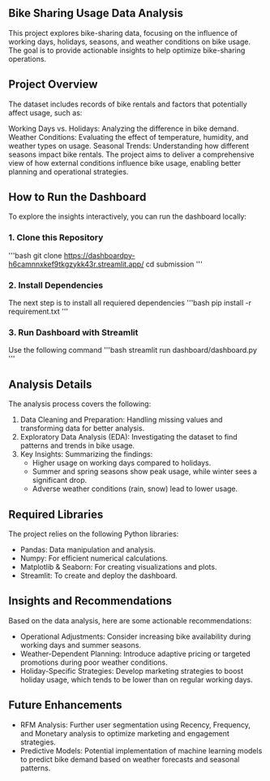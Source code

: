 ## Bike Sharing Usage Data Analysis
This project explores bike-sharing data, focusing on the influence of working days, holidays, seasons, and weather conditions on bike usage. The goal is to provide actionable insights to help optimize bike-sharing operations.

## Project Overview
The dataset includes records of bike rentals and factors that potentially affect usage, such as:

Working Days vs. Holidays: Analyzing the difference in bike demand.
Weather Conditions: Evaluating the effect of temperature, humidity, and weather types on usage.
Seasonal Trends: Understanding how different seasons impact bike rentals.
The project aims to deliver a comprehensive view of how external conditions influence bike usage, enabling better planning and operational strategies.

## How to Run the Dashboard
To explore the insights interactively, you can run the dashboard locally:
### 1. Clone this Repository
'''bash
  git clone https://dashboardpy-h6camnnxkef9tkgzykk43r.streamlit.app/
  cd submission
  '''

### 2. Install Dependencies
  The next step is to install all requiered dependencies
  '''bash
  pip install -r requirement.txt
  '''
### 3. Run Dashboard with Streamlit
  Use the following command
  '''bash
  streamlit run dashboard/dashboard.py
  '''

## Analysis Details
The analysis process covers the following:

1. Data Cleaning and Preparation: Handling missing values and transforming data for better analysis.
2. Exploratory Data Analysis (EDA): Investigating the dataset to find patterns and trends in bike usage.
3. Key Insights: Summarizing the findings:
    - Higher usage on working days compared to holidays.
    - Summer and spring seasons show peak usage, while winter sees a significant drop.
    - Adverse weather conditions (rain, snow) lead to lower usage.

## Required Libraries
The project relies on the following Python libraries:
- Pandas: Data manipulation and analysis.
- Numpy: For efficient numerical calculations.
- Matplotlib & Seaborn: For creating visualizations and plots.
- Streamlit: To create and deploy the dashboard.

## Insights and Recommendations
Based on the data analysis, here are some actionable recommendations:
- Operational Adjustments: Consider increasing bike availability during working days and summer seasons.
- Weather-Dependent Planning: Introduce adaptive pricing or targeted promotions during poor weather conditions.
- Holiday-Specific Strategies: Develop marketing strategies to boost holiday usage, which tends to be lower than on regular working days.

## Future Enhancements
- RFM Analysis: Further user segmentation using Recency, Frequency, and Monetary analysis to optimize marketing and engagement strategies.
- Predictive Models: Potential implementation of machine learning models to predict bike demand based on weather forecasts and seasonal patterns.
